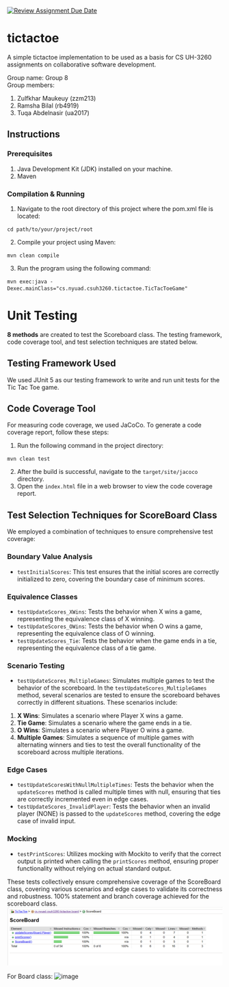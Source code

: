 [![Review Assignment Due Date](https://classroom.github.com/assets/deadline-readme-button-24ddc0f5d75046c5622901739e7c5dd533143b0c8e959d652212380cedb1ea36.svg)](https://classroom.github.com/a/ozKW19sS)
# tictactoe

A simple tictactoe implementation to be used as a basis for CS UH-3260 assignments on collaborative software development.

Group name: Group 8  
Group members:
  1. Zulfkhar Maukeuy (zzm213)
  2. Ramsha Bilal (rb4919)
  3. Tuqa Abdelnasir (ua2017)

## Instructions
### Prerequisites
1. Java Development Kit (JDK) installed on your machine.
2. Maven

### Compilation & Running
1. Navigate to the root directory of this project where the pom.xml file is located:
```
cd path/to/your/project/root
```
2. Compile your project using Maven:
```
mvn clean compile
```
3. Run the program using the following command:
```
mvn exec:java -Dexec.mainClass="cs.nyuad.csuh3260.tictactoe.TicTacToeGame"
```
# Unit Testing
**8 methods** are created to test the Scoreboard class. The testing framework, code coverage tool, and test selection techniques are stated below.

## Testing Framework Used
We used JUnit 5 as our testing framework to write and run unit tests for the Tic Tac Toe game.

## Code Coverage Tool
For measuring code coverage, we used JaCoCo. To generate a code coverage report, follow these steps:
1. Run the following command in the project directory:

```console
mvn clean test
```
2. After the build is successful, navigate to the `target/site/jacoco` directory.
3. Open the `index.html` file in a web browser to view the code coverage report.

## Test Selection Techniques for ScoreBoard Class
We employed a combination of techniques to ensure comprehensive test coverage:

### Boundary Value Analysis
- `testInitialScores`: This test ensures that the initial scores are correctly initialized to zero, covering the boundary case of minimum scores.

### Equivalence Classes
- `testUpdateScores_XWins`: Tests the behavior when X wins a game, representing the equivalence class of X winning.
- `testUpdateScores_OWins`: Tests the behavior when O wins a game, representing the equivalence class of O winning.
- `testUpdateScores_Tie`: Tests the behavior when the game ends in a tie, representing the equivalence class of a tie game.

### Scenario Testing
- `testUpdateScores_MultipleGames`: Simulates multiple games to test the behavior of the scoreboard.
In the `testUpdateScores_MultipleGames` method, several scenarios are tested to ensure the scoreboard behaves correctly in different situations. These scenarios include:
1. **X Wins**: Simulates a scenario where Player X wins a game.
2. **Tie Game**: Simulates a scenario where the game ends in a tie.
3. **O Wins**: Simulates a scenario where Player O wins a game.
4. **Multiple Games**: Simulates a sequence of multiple games with alternating winners and ties to test the overall functionality of the scoreboard across multiple iterations.

### Edge Cases
- `testUpdateScoresWithNullMultipleTimes`: Tests the behavior when the `updateScores` method is called multiple times with null, ensuring that ties are correctly incremented even in edge cases.
- `testUpdateScores_InvalidPlayer`: Tests the behavior when an invalid player (NONE) is passed to the `updateScores` method, covering the edge case of invalid input.

### Mocking
- `testPrintScores`: Utilizes mocking with Mockito to verify that the correct output is printed when calling the `printScores` method, ensuring proper functionality without relying on actual standard output.

These tests collectively ensure comprehensive coverage of the ScoreBoard class, covering various scenarios and edge cases to validate its correctness and robustness. 100% statement and branch coverage achieved for the scoreboard class.
![alt text](image.png)

For Board class:
![image](https://github.com/cs-uh-3260/g1--group_8/assets/46382232/4cd606d9-c455-4900-99a2-ca800621b2d7)


